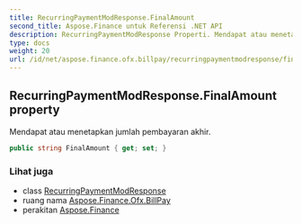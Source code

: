 ```yaml
---
title: RecurringPaymentModResponse.FinalAmount
second_title: Aspose.Finance untuk Referensi .NET API
description: RecurringPaymentModResponse Properti. Mendapat atau menetapkan jumlah pembayaran akhir.
type: docs
weight: 20
url: /id/net/aspose.finance.ofx.billpay/recurringpaymentmodresponse/finalamount/
---
```

## RecurringPaymentModResponse.FinalAmount property

Mendapat atau menetapkan jumlah pembayaran akhir.

```csharp
public string FinalAmount { get; set; }
```

### Lihat juga

* class [RecurringPaymentModResponse](../)
* ruang nama [Aspose.Finance.Ofx.BillPay](../../recurringpaymentmodresponse/)
* perakitan [Aspose.Finance](../../../)


